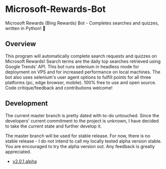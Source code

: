 # Microsoft-Rewards-Bot

Microsoft Rewards (Bing Rewards) Bot - Completes searches and quizzes, written in Python! :raised_hands:

## Overview

This program will automatically complete search requests and quizzes on Microsoft Rewards! Search terms are the daily top searches retrieved using Google Trends' API. This bot runs selenium in headless mode for deployment on VPS and for increased performance on local machines. The bot also uses selenium's user agent options to fulfill points for all three platforms (pc, edge browser, mobile). 100% free to use and open source. Code critique/feedback and contributions welcome!

## Development

The current master branch is pretty dated with to-do untouched. Since the developers' current commitment to the project is unknown, I have decided to take the current state and further develop it. 

The master branch will be used for stable release. For now, there is no stable release - I do not intend to call my locally tested alpha version stable. You are encouraged to try the alpha version out. Any feedback is greatly appreciated.

- [v2.0.1 alpha](https://github.com/tmxkn1/Microsoft-Rewards-Bot/releases/tag/v2.0.1)
